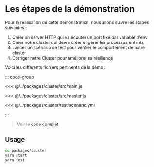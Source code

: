 # Les étapes de la démonstration

Pour la réalisation de cette démonstration, nous allons suivre les étapes suivantes :

1) Créer un server HTTP qui va écouter un port fixé par variable d'env
2) Créer notre cluster qui devra créer et gérer les processus enfants
3) Lancer un scénario de test pour vérifier le comportement de notre cluster
4) Corriger notre Cluster pour améliorer sa résilience

Voici les différents fichiers pertinents de la démo :

::: code-group

<<< @/../packages/cluster/src/main.js

<<< @/../packages/cluster/src/master.js

<<< @/../packages/cluster/test/scenario.yml

:::

> Voir le [code complet](https://github.com/romakita/bbl-nodejs-2024/tree/main/packages/cluster)

## Usage

```sh
cd packages/cluster
yarn start
yarn test
```
